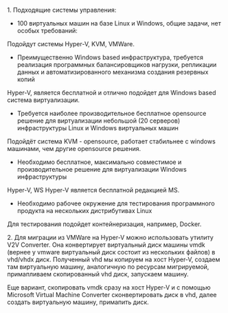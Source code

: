 <p>1. Подходящие системы управления:</p>

- 100 виртуальных машин на базе Linux и Windows, общие задачи, нет особых требований:

Подойдут системы Hyper-V, KVM, VMWare.

- Преимущественно Windows based инфраструктура, требуется реализация программных балансировщиков нагрузки, репликации данных и автоматизированного механизма создания резервных копий 

Hyper-V, является бесплатной и отлично подойдет для Windows based система виртуализации.

- Требуется наиболее производительное бесплатное opensource решение для виртуализации небольшой (20 серверов) инфраструктуры Linux и Windows виртуальных машин 

Подойдёт система KVM - opensource, работает стабильнее с windows машинами, чем другие opensource решения. 

- Необходимо бесплатное, максимально совместимое и производительное решение для виртуализации Windows инфраструктуры
  
Hyper-V, WS Hyper-V является бесплатной редакцией MS. 

- Необходимо рабочее окружение для тестирования программного продукта на нескольких дистрибутивах Linux

Для тестирования подойдет контейнеризация, например, Docker.

<p>2. Для миграции из VMWare на Hyper-V можно использовать утилиту V2V Converter. Она конвертирует виртуальный диск машины vmdk (вернее у vmware виртуальный диск состоит из нескольких файлов) в vhd/vhdx диск. Полученный vhd мы копируем на хост Hyper-V, создаем там виртуальную машину, аналогичную по ресурсам мигрируемой, примапливаем скопированный vhd диск, запускаем машину.</p>
<p>Еще вариант, скопировать vmdk сразу на хост Hyper-V и с помощью Microsoft Virtual Machine Converter сконвертировать диск в vhd, далее создать виртуальную машину, примапить диск.</p>

